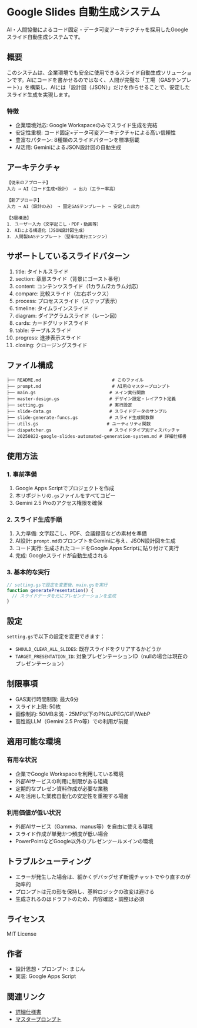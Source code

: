 # Google Slides 自動生成システム
AI・人間協働によるコード固定・データ可変アーキテクチャを採用したGoogleスライド自動生成システムです。

## 概要
このシステムは、企業環境でも安全に使用できるスライド自動生成ソリューションです。AIにコードを書かせるのではなく、人間が完璧な「工場（GASテンプレート）」を構築し、AIには「設計図（JSON）」だけを作らせることで、安定したスライド生成を実現します。

### 特徴
- 企業環境対応: Google Workspaceのみでスライド生成を完結
- 安定性重視: コード固定×データ可変アーキテクチャによる高い信頼性
- 豊富なパターン: 8種類のスライドパターンを標準搭載
- AI活用: GeminiによるJSON設計図の自動生成

## アーキテクチャ
```
【従来のアプローチ】
入力 → AI（コード生成+設計） → 出力（エラー率高）

【新アプローチ】
入力 → AI（設計のみ） → 固定GASテンプレート → 安定した出力

【3層構造】
1. ユーザー入力（文字起こし・PDF・動画等）
2. AIによる構造化（JSON設計図生成）
3. 人間製GASテンプレート（堅牢な実行エンジン）
```

## サポートしているスライドパターン
1. title: タイトルスライド
2. section: 章扉スライド（背景にゴースト番号）
3. content: コンテンツスライド（1カラム/2カラム対応）
4. compare: 比較スライド（左右ボックス）
5. process: プロセススライド（ステップ表示）
6. timeline: タイムラインスライド
7. diagram: ダイアグラムスライド（レーン図）
8. cards: カードグリッドスライド
9. table: テーブルスライド
10. progress: 進捗表示スライド
11. closing: クロージングスライド

## ファイル構成
```
├── README.md                           # このファイル
├── prompt.md                           # AI用のマスタープロンプト
├── main.gs                            # メイン実行関数
├── master-design.gs                   # デザイン設定・レイアウト定義
├── setting.gs                         # 実行設定
├── slide-data.gs                      # スライドデータのサンプル
├── slide-generate-funcs.gs            # スライド生成関数群
├── utils.gs                          # ユーティリティ関数
├── dispatcher.gs                      # スライドタイプ別ディスパッチャ
└── 20250822-google-slides-automated-generation-system.md # 詳細仕様書
```

## 使用方法
### 1. 事前準備
1. Google Apps Scriptでプロジェクトを作成
2. 本リポジトリの`.gs`ファイルをすべてコピー
3. Gemini 2.5 Proのアクセス権限を確保

### 2. スライド生成手順
1. 入力準備: 文字起こし、PDF、会議録音などの素材を準備
2. AI設計: `prompt.md`のプロンプトをGeminiに与え、JSON設計図を生成
3. コード実行: 生成されたコードをGoogle Apps Scriptに貼り付けて実行
4. 完成: Googleスライドが自動生成される

### 3. 基本的な実行
```javascript
// setting.gsで設定を変更後、main.gsを実行
function generatePresentation() {
  // スライドデータを元にプレゼンテーションを生成
}
```

## 設定
`setting.gs`で以下の設定を変更できます：

- `SHOULD_CLEAR_ALL_SLIDES`: 既存スライドをクリアするかどうか
- `TARGET_PRESENTATION_ID`: 対象プレゼンテーションID（nullの場合は現在のプレゼンテーション）

## 制限事項

- GAS実行時間制限: 最大6分
- スライド上限: 50枚
- 画像制約: 50MB未満・25MP以下のPNG/JPEG/GIF/WebP
- 高性能LLM（Gemini 2.5 Pro等）での利用が前提

## 適用可能な環境

### 有用な状況
- 企業でGoogle Workspaceを利用している環境
- 外部AIサービスの利用に制限がある組織
- 定期的なプレゼン資料作成が必要な業務
- AIを活用した業務自動化の安定性を重視する場面

### 利用価値が低い状況
- 外部AIサービス（Gamma、manus等）を自由に使える環境
- スライド作成が単発かつ頻度が低い場合
- PowerPointなどGoogle以外のプレゼンツールメインの環境

## トラブルシューティング

- エラーが発生した場合は、細かくデバッグせず新規チャットでやり直すのが効率的
- プロンプトは元の形を保持し、基幹ロジックの改変は避ける
- 生成されるのはドラフトのため、内容確認・調整は必須

## ライセンス

MIT License

## 作者

- 設計思想・プロンプト: まじん
- 実装: Google Apps Script

## 関連リンク

- [詳細仕様書](./20250822-google-slides-automated-generation-system.md)
- [マスタープロンプト](./prompt.md)

